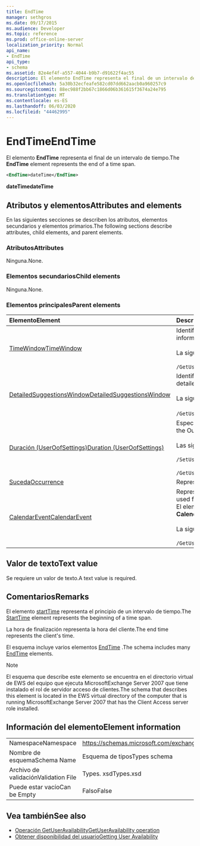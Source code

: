 ```yaml
---
title: EndTime
manager: sethgros
ms.date: 09/17/2015
ms.audience: Developer
ms.topic: reference
ms.prod: office-online-server
localization_priority: Normal
api_name:
- EndTime
api_type:
- schema
ms.assetid: 82e4ef4f-a557-4044-b9b7-d91622f4ac55
description: El elemento EndTime representa el final de un intervalo de tiempo.
ms.openlocfilehash: 5a30b32ecfeafe582cd07dd662aacb0a960257c9
ms.sourcegitcommit: 88ec988f2bb67c1866d06b361615f3674a24e795
ms.translationtype: MT
ms.contentlocale: es-ES
ms.lasthandoff: 06/03/2020
ms.locfileid: "44462995"
---
```

# <a name="endtime"></a><span data-ttu-id="885d4-103">EndTime</span><span class="sxs-lookup"><span data-stu-id="885d4-103">EndTime</span></span>

<span data-ttu-id="885d4-104">El elemento **EndTime** representa el final de un intervalo de tiempo.</span><span class="sxs-lookup"><span data-stu-id="885d4-104">The **EndTime** element represents the end of a time span.</span></span> 
  
```xml
<EndTime>dateTime</EndTime>
```

 <span data-ttu-id="885d4-105">**dateTime**</span><span class="sxs-lookup"><span data-stu-id="885d4-105">**dateTime**</span></span>
## <a name="attributes-and-elements"></a><span data-ttu-id="885d4-106">Atributos y elementos</span><span class="sxs-lookup"><span data-stu-id="885d4-106">Attributes and elements</span></span>

<span data-ttu-id="885d4-107">En las siguientes secciones se describen los atributos, elementos secundarios y elementos primarios.</span><span class="sxs-lookup"><span data-stu-id="885d4-107">The following sections describe attributes, child elements, and parent elements.</span></span>
  
### <a name="attributes"></a><span data-ttu-id="885d4-108">Atributos</span><span class="sxs-lookup"><span data-stu-id="885d4-108">Attributes</span></span>

<span data-ttu-id="885d4-109">Ninguna.</span><span class="sxs-lookup"><span data-stu-id="885d4-109">None.</span></span>
  
### <a name="child-elements"></a><span data-ttu-id="885d4-110">Elementos secundarios</span><span class="sxs-lookup"><span data-stu-id="885d4-110">Child elements</span></span>

<span data-ttu-id="885d4-111">Ninguna.</span><span class="sxs-lookup"><span data-stu-id="885d4-111">None.</span></span>
  
### <a name="parent-elements"></a><span data-ttu-id="885d4-112">Elementos principales</span><span class="sxs-lookup"><span data-stu-id="885d4-112">Parent elements</span></span>

|<span data-ttu-id="885d4-113">**Elemento**</span><span class="sxs-lookup"><span data-stu-id="885d4-113">**Element**</span></span>|<span data-ttu-id="885d4-114">**Descripción**</span><span class="sxs-lookup"><span data-stu-id="885d4-114">**Description**</span></span>|
|:-----|:-----|
|[<span data-ttu-id="885d4-115">TimeWindow</span><span class="sxs-lookup"><span data-stu-id="885d4-115">TimeWindow</span></span>](timewindow.md) <br/> |<span data-ttu-id="885d4-116">Identifica el intervalo de tiempo consultado para obtener la información de disponibilidad del usuario.</span><span class="sxs-lookup"><span data-stu-id="885d4-116">Identifies the time span queried for the user availability information.</span></span><br/><br/> <span data-ttu-id="885d4-117">La siguiente es la expresión XPath a este elemento:</span><span class="sxs-lookup"><span data-stu-id="885d4-117">The following is the XPath expression to this element:</span></span><br/><br/>  `/GetUserAvailabilityRequest/FreeBusyViewOptions/TimeWindow` <br/> |
|[<span data-ttu-id="885d4-118">DetailedSuggestionsWindow</span><span class="sxs-lookup"><span data-stu-id="885d4-118">DetailedSuggestionsWindow</span></span>](detailedsuggestionswindow.md) <br/> |<span data-ttu-id="885d4-119">Identifica el intervalo de tiempo que se consulta para obtener información detallada sobre las horas de reunión sugeridas.</span><span class="sxs-lookup"><span data-stu-id="885d4-119">Identifies the time span that is queried for detailed information about suggested meeting times.</span></span><br/><br/> <span data-ttu-id="885d4-120">La siguiente es la expresión XPath a este elemento:</span><span class="sxs-lookup"><span data-stu-id="885d4-120">The following is the XPath expression to this element:</span></span><br/><br/>  <span data-ttu-id="885d4-121">`/GetUserAvailabilityRequest/SuggestionViewOptions/DetailedSuggestionsWindow`.</span><span class="sxs-lookup"><span data-stu-id="885d4-121">`/GetUserAvailabilityRequest/SuggestionViewOptions/DetailedSuggestionsWindow`.</span></span>  <br/> |
|[<span data-ttu-id="885d4-122">Duración (UserOofSettings)</span><span class="sxs-lookup"><span data-stu-id="885d4-122">Duration (UserOofSettings)</span></span>](duration-useroofsettings.md) <br/> | <span data-ttu-id="885d4-123">Especifica el tiempo durante el que se habilita el estado fuera de la oficina si el elemento [OofState](oofstate.md) está establecido en **programado**.</span><span class="sxs-lookup"><span data-stu-id="885d4-123">Specifies the duration for which the Out of Office (OOF) status is enabled if the [OofState](oofstate.md) element is set to **Scheduled**.</span></span>  <br/><br/>  <span data-ttu-id="885d4-124">Las siguientes son las posibles expresiones de XPath a este elemento:</span><span class="sxs-lookup"><span data-stu-id="885d4-124">The following are the possible XPath expressions to this element:</span></span><br/><br/>  `/SetUserOofSettingsRequest/UserOofSettings/Duration` <br/><br/>  `/GetUserOofSettingsResponse/OofSettings/Duration` <br/> |
|[<span data-ttu-id="885d4-125">Suceda</span><span class="sxs-lookup"><span data-stu-id="885d4-125">Occurrence</span></span>](occurrence.md) <br/> |<span data-ttu-id="885d4-126">Representa una ocurrencia única modificada de un elemento de calendario periódico.</span><span class="sxs-lookup"><span data-stu-id="885d4-126">Represents a single modified occurrence of a recurring calendar item.</span></span>  <br/> |
|[<span data-ttu-id="885d4-127">CalendarEvent</span><span class="sxs-lookup"><span data-stu-id="885d4-127">CalendarEvent</span></span>](calendarevent.md) <br/> |<span data-ttu-id="885d4-128">Representa una ocurrencia única del elemento de calendario.</span><span class="sxs-lookup"><span data-stu-id="885d4-128">Represents a unique calendar item occurrence.</span></span> <span data-ttu-id="885d4-129">Se usa para las consultas de disponibilidad.</span><span class="sxs-lookup"><span data-stu-id="885d4-129">This is used for Availability inquiries.</span></span> <span data-ttu-id="885d4-130">El elemento **EndTime** es obligatorio en el elemento **CalendarEvent** .</span><span class="sxs-lookup"><span data-stu-id="885d4-130">The **EndTime** element is required in the **CalendarEvent** element.</span></span> <span data-ttu-id="885d4-131">El elemento **EndTime** del elemento **CalendarEvent** es único para el tipo **CalendarEvent** .</span><span class="sxs-lookup"><span data-stu-id="885d4-131">The **EndTime** element in the **CalendarEvent** element is unique to the **CalendarEvent** type.</span></span><br/><br/> <span data-ttu-id="885d4-132">La siguiente es la expresión XPath a este elemento:</span><span class="sxs-lookup"><span data-stu-id="885d4-132">The following is the XPath expression to this element:</span></span><br/><br/>  `/GetUserAvailabilityResponse/FreeBusyResponseArray/FreeBusyResponse/FreeBusyView/CalendarEventArray/CalendarEvent[i]` <br/> |
   
## <a name="text-value"></a><span data-ttu-id="885d4-133">Valor de texto</span><span class="sxs-lookup"><span data-stu-id="885d4-133">Text value</span></span>

<span data-ttu-id="885d4-134">Se requiere un valor de texto.</span><span class="sxs-lookup"><span data-stu-id="885d4-134">A text value is required.</span></span>
  
## <a name="remarks"></a><span data-ttu-id="885d4-135">Comentarios</span><span class="sxs-lookup"><span data-stu-id="885d4-135">Remarks</span></span>

<span data-ttu-id="885d4-136">El elemento [startTime](starttime.md) representa el principio de un intervalo de tiempo.</span><span class="sxs-lookup"><span data-stu-id="885d4-136">The [StartTime](starttime.md) element represents the beginning of a time span.</span></span> 
  
<span data-ttu-id="885d4-137">La hora de finalización representa la hora del cliente.</span><span class="sxs-lookup"><span data-stu-id="885d4-137">The end time represents the client's time.</span></span>
  
<span data-ttu-id="885d4-138">El esquema incluye varios elementos [EndTime](endtime.md) .</span><span class="sxs-lookup"><span data-stu-id="885d4-138">The schema includes many [EndTime](endtime.md) elements.</span></span> 
  
> [!NOTE]
> <span data-ttu-id="885d4-139">El esquema que describe este elemento se encuentra en el directorio virtual de EWS del equipo que ejecuta MicrosoftExchange Server 2007 que tiene instalado el rol de servidor acceso de clientes.</span><span class="sxs-lookup"><span data-stu-id="885d4-139">The schema that describes this element is located in the EWS virtual directory of the computer that is running MicrosoftExchange Server 2007 that has the Client Access server role installed.</span></span> 
  
## <a name="element-information"></a><span data-ttu-id="885d4-140">Información del elemento</span><span class="sxs-lookup"><span data-stu-id="885d4-140">Element information</span></span>

|||
|:-----|:-----|
|<span data-ttu-id="885d4-141">Namespace</span><span class="sxs-lookup"><span data-stu-id="885d4-141">Namespace</span></span>  <br/> |https://schemas.microsoft.com/exchange/services/2006/types  <br/> |
|<span data-ttu-id="885d4-142">Nombre de esquema</span><span class="sxs-lookup"><span data-stu-id="885d4-142">Schema Name</span></span>  <br/> |<span data-ttu-id="885d4-143">Esquema de tipos</span><span class="sxs-lookup"><span data-stu-id="885d4-143">Types schema</span></span>  <br/> |
|<span data-ttu-id="885d4-144">Archivo de validación</span><span class="sxs-lookup"><span data-stu-id="885d4-144">Validation File</span></span>  <br/> |<span data-ttu-id="885d4-145">Types. xsd</span><span class="sxs-lookup"><span data-stu-id="885d4-145">Types.xsd</span></span>  <br/> |
|<span data-ttu-id="885d4-146">Puede estar vacío</span><span class="sxs-lookup"><span data-stu-id="885d4-146">Can be Empty</span></span>  <br/> |<span data-ttu-id="885d4-147">Falso</span><span class="sxs-lookup"><span data-stu-id="885d4-147">False</span></span>  <br/> |
   
## <a name="see-also"></a><span data-ttu-id="885d4-148">Vea también</span><span class="sxs-lookup"><span data-stu-id="885d4-148">See also</span></span>

- [<span data-ttu-id="885d4-149">Operación GetUserAvailability</span><span class="sxs-lookup"><span data-stu-id="885d4-149">GetUserAvailability operation</span></span>](getuseravailability-operation.md)
- [<span data-ttu-id="885d4-150">Obtener disponibilidad del usuario</span><span class="sxs-lookup"><span data-stu-id="885d4-150">Getting User Availability</span></span>](https://msdn.microsoft.com/library/d4133fcb-9b0f-4e6b-aadf-a389da83516a%28Office.15%29.aspx)

